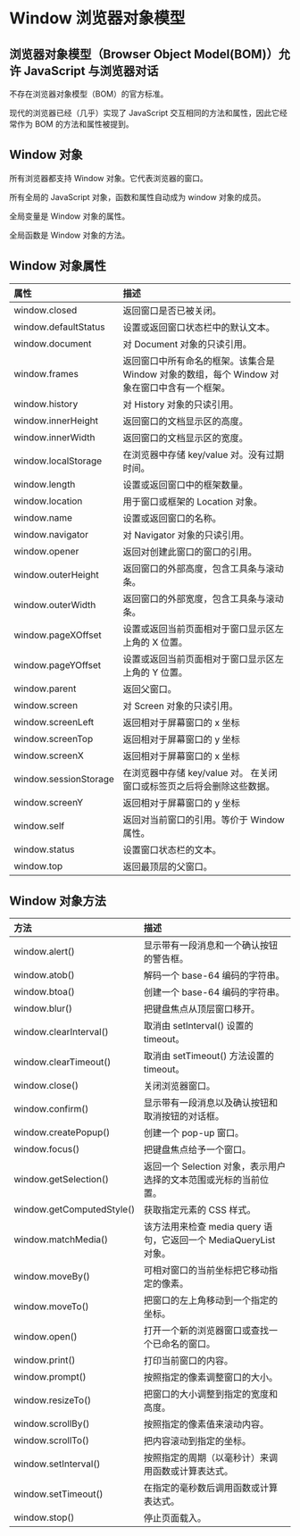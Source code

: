 # Window 浏览器对象模型

## 浏览器对象模型（Browser Object Model(BOM)）允许 JavaScript 与浏览器对话

不存在浏览器对象模型（BOM）的官方标准。

现代的浏览器已经（几乎）实现了 JavaScript 交互相同的方法和属性，因此它经常作为 BOM 的方法和属性被提到。

## Window 对象

所有浏览器都支持 Window 对象。它代表浏览器的窗口。

所有全局的 JavaScript 对象，函数和属性自动成为 window 对象的成员。

全局变量是 Window 对象的属性。

全局函数是 Window 对象的方法。

## Window 对象属性

| 属性                  | 描述                                                                                         |
| :-------------------- | :------------------------------------------------------------------------------------------- |
| window.closed         | 返回窗口是否已被关闭。                                                                       |
| window.defaultStatus  | 设置或返回窗口状态栏中的默认文本。                                                           |
| window.document       | 对 Document 对象的只读引用。                                                                 |
| window.frames         | 返回窗口中所有命名的框架。该集合是 Window 对象的数组，每个 Window 对象在窗口中含有一个框架。 |
| window.history        | 对 History 对象的只读引用。                                                                  |
| window.innerHeight    | 返回窗口的文档显示区的高度。                                                                 |
| window.innerWidth     | 返回窗口的文档显示区的宽度。                                                                 |
| window.localStorage   | 在浏览器中存储 key/value 对。没有过期时间。                                                  |
| window.length         | 设置或返回窗口中的框架数量。                                                                 |
| window.location       | 用于窗口或框架的 Location 对象。                                                             |
| window.name           | 设置或返回窗口的名称。                                                                       |
| window.navigator      | 对 Navigator 对象的只读引用。                                                                |
| window.opener         | 返回对创建此窗口的窗口的引用。                                                               |
| window.outerHeight    | 返回窗口的外部高度，包含工具条与滚动条。                                                     |
| window.outerWidth     | 返回窗口的外部宽度，包含工具条与滚动条。                                                     |
| window.pageXOffset    | 设置或返回当前页面相对于窗口显示区左上角的 X 位置。                                          |
| window.pageYOffset    | 设置或返回当前页面相对于窗口显示区左上角的 Y 位置。                                          |
| window.parent         | 返回父窗口。                                                                                 |
| window.screen         | 对 Screen 对象的只读引用。                                                                   |
| window.screenLeft     | 返回相对于屏幕窗口的 x 坐标                                                                  |
| window.screenTop      | 返回相对于屏幕窗口的 y 坐标                                                                  |
| window.screenX        | 返回相对于屏幕窗口的 x 坐标                                                                  |
| window.sessionStorage | 在浏览器中存储 key/value 对。 在关闭窗口或标签页之后将会删除这些数据。                       |
| window.screenY        | 返回相对于屏幕窗口的 y 坐标                                                                  |
| window.self           | 返回对当前窗口的引用。等价于 Window 属性。                                                   |
| window.status         | 设置窗口状态栏的文本。                                                                       |
| window.top            | 返回最顶层的父窗口。                                                                         |

## Window 对象方法

| 方法                      | 描述                                                              |
| :------------------------ | :---------------------------------------------------------------- |
| window.alert()            | 显示带有一段消息和一个确认按钮的警告框。                          |
| window.atob()             | 解码一个 base-64 编码的字符串。                                   |
| window.btoa()             | 创建一个 base-64 编码的字符串。                                   |
| window.blur()             | 把键盘焦点从顶层窗口移开。                                        |
| window.clearInterval()    | 取消由 setInterval() 设置的 timeout。                             |
| window.clearTimeout()     | 取消由 setTimeout() 方法设置的 timeout。                          |
| window.close()            | 关闭浏览器窗口。                                                  |
| window.confirm()          | 显示带有一段消息以及确认按钮和取消按钮的对话框。                  |
| window.createPopup()      | 创建一个 pop-up 窗口。                                            |
| window.focus()            | 把键盘焦点给予一个窗口。                                          |
| window.getSelection()     | 返回一个 Selection 对象，表示用户选择的文本范围或光标的当前位置。 |
| window.getComputedStyle() | 获取指定元素的 CSS 样式。                                         |
| window.matchMedia()       | 该方法用来检查 media query 语句，它返回一个 MediaQueryList 对象。 |
| window.moveBy()           | 可相对窗口的当前坐标把它移动指定的像素。                          |
| window.moveTo()           | 把窗口的左上角移动到一个指定的坐标。                              |
| window.open()             | 打开一个新的浏览器窗口或查找一个已命名的窗口。                    |
| window.print()            | 打印当前窗口的内容。                                              |
| window.prompt()           | 按照指定的像素调整窗口的大小。                                    |
| window.resizeTo()         | 把窗口的大小调整到指定的宽度和高度。                              |
| window.scrollBy()         | 按照指定的像素值来滚动内容。                                      |
| window.scrollTo()         | 把内容滚动到指定的坐标。                                          |
| window.setInterval()      | 按照指定的周期（以毫秒计）来调用函数或计算表达式。                |
| window.setTimeout()       | 在指定的毫秒数后调用函数或计算表达式。                            |
| window.stop()             | 停止页面载入。                                                    |
